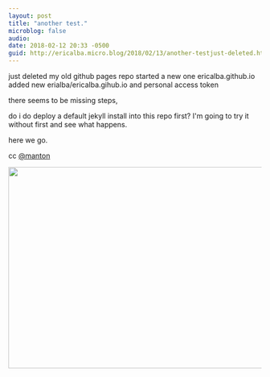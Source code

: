 ```yaml
---
layout: post
title: "another test."
microblog: false
audio: 
date: 2018-02-12 20:33 -0500
guid: http://ericalba.micro.blog/2018/02/13/another-testjust-deleted.html
---
```

just deleted my old github pages repo
started a new one ericalba.github.io
added new erialba/ericalba.gihub.io and personal access token 

there seems to be missing steps, 

do i do deploy a default jekyll install into this repo first? I'm going to try it without first and see what happens.

here we go.

cc [@manton](https://micro.blog/manton)

<img src="http://micro.ericalba.com/uploads/2018/e5b7fe9f9c.jpg" width="600" height="400" />
